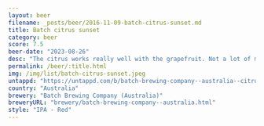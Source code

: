 ```yaml
---
layout: beer
filename: _posts/beer/2016-11-09-batch-citrus-sunset.md
title: Batch citrus sunset
category: beer
score: 7.5
beer-date: "2023-08-26"
desc: "The citrus works really well with the grapefruit. Not a lot of malt to call this a red"
permalink: /beer/:title.html
img: /img/list/batch-citrus-sunset.jpeg
untappd: "https://untappd.com/b/batch-brewing-company--australia--citrus-sunset/5293388"
country: "Australia"
brewery: "Batch Brewing Company (Australia)"
breweryURL: "brewery/batch-brewing-company--australia.html"
style: "IPA - Red"
---
```

